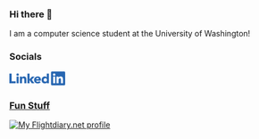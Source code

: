 ### Hi there 👋

I am a computer science student at the University of Washington!

<!-- ### Resume
[Resume Link](https://github.com/kinnerparikh/kinnerparikh/blob/main/resume/main.pdf) -->

<!--
### Projects

|Name|Description|Tooling|
|-|-|-|
-->

### Socials
<a href="https://www.linkedin.com/in/kinnerparikh/"><img src="./assets/LI-Logo.png" alt="LinkedIn Logo" width="100">

<!--
**kinnerparikh/kinnerparikh** is a ✨ _special_ ✨ repository because its `README.md` (this file) appears on your GitHub profile.

Here are some ideas to get you started:

- 🔭 I’m currently working on ...
- 🌱 I’m currently learning ...
- 👯 I’m looking to collaborate on ...
- 🤔 I’m looking for help with ...
- 💬 Ask me about ...
- 📫 How to reach me: ...
- 😄 Pronouns: ...
- ⚡ Fun fact: ...
-->

### Fun Stuff
<a href="https://my.flightradar24.com/kinn"><img src="https://banners-my.flightradar24.com/kinn.png" alt="My Flightdiary.net profile" /></a>
